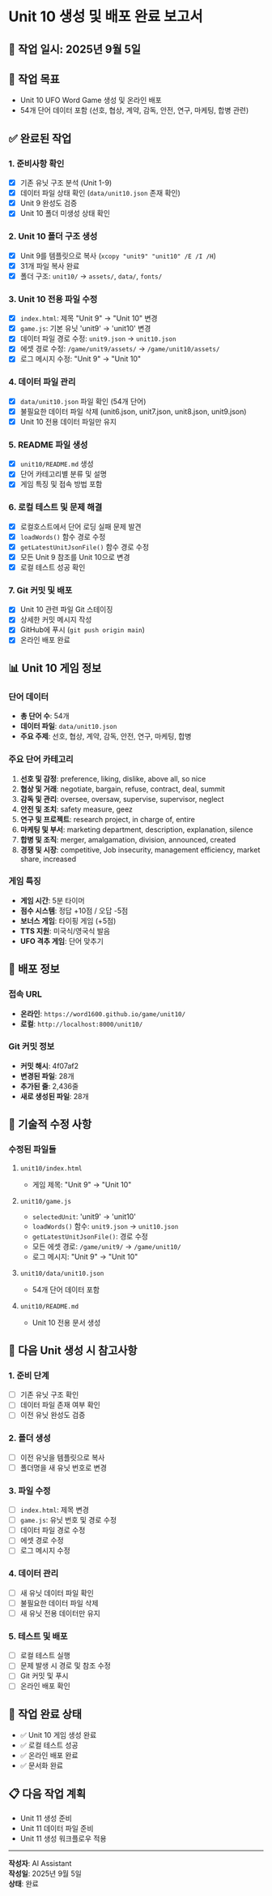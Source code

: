 # Unit 10 생성 및 배포 완료 보고서

## 📅 **작업 일시**: 2025년 9월 5일

## 🎯 **작업 목표**
- Unit 10 UFO Word Game 생성 및 온라인 배포
- 54개 단어 데이터 포함 (선호, 협상, 계약, 감독, 안전, 연구, 마케팅, 합병 관련)

## ✅ **완료된 작업**

### 1. **준비사항 확인**
- [x] 기존 유닛 구조 분석 (Unit 1-9)
- [x] 데이터 파일 상태 확인 (`data/unit10.json` 존재 확인)
- [x] Unit 9 완성도 검증
- [x] Unit 10 폴더 미생성 상태 확인

### 2. **Unit 10 폴더 구조 생성**
- [x] Unit 9를 템플릿으로 복사 (`xcopy "unit9" "unit10" /E /I /H`)
- [x] 31개 파일 복사 완료
- [x] 폴더 구조: `unit10/` → `assets/`, `data/`, `fonts/`

### 3. **Unit 10 전용 파일 수정**
- [x] `index.html`: 제목 "Unit 9" → "Unit 10" 변경
- [x] `game.js`: 기본 유닛 'unit9' → 'unit10' 변경
- [x] 데이터 파일 경로 수정: `unit9.json` → `unit10.json`
- [x] 에셋 경로 수정: `/game/unit9/assets/` → `/game/unit10/assets/`
- [x] 로그 메시지 수정: "Unit 9" → "Unit 10"

### 4. **데이터 파일 관리**
- [x] `data/unit10.json` 파일 확인 (54개 단어)
- [x] 불필요한 데이터 파일 삭제 (unit6.json, unit7.json, unit8.json, unit9.json)
- [x] Unit 10 전용 데이터 파일만 유지

### 5. **README 파일 생성**
- [x] `unit10/README.md` 생성
- [x] 단어 카테고리별 분류 및 설명
- [x] 게임 특징 및 접속 방법 포함

### 6. **로컬 테스트 및 문제 해결**
- [x] 로컬호스트에서 단어 로딩 실패 문제 발견
- [x] `loadWords()` 함수 경로 수정
- [x] `getLatestUnitJsonFile()` 함수 경로 수정
- [x] 모든 Unit 9 참조를 Unit 10으로 변경
- [x] 로컬 테스트 성공 확인

### 7. **Git 커밋 및 배포**
- [x] Unit 10 관련 파일 Git 스테이징
- [x] 상세한 커밋 메시지 작성
- [x] GitHub에 푸시 (`git push origin main`)
- [x] 온라인 배포 완료

## 📊 **Unit 10 게임 정보**

### **단어 데이터**
- **총 단어 수**: 54개
- **데이터 파일**: `data/unit10.json`
- **주요 주제**: 선호, 협상, 계약, 감독, 안전, 연구, 마케팅, 합병

### **주요 단어 카테고리**
1. **선호 및 감정**: preference, liking, dislike, above all, so nice
2. **협상 및 거래**: negotiate, bargain, refuse, contract, deal, summit
3. **감독 및 관리**: oversee, oversaw, supervise, supervisor, neglect
4. **안전 및 조치**: safety measure, geez
5. **연구 및 프로젝트**: research project, in charge of, entire
6. **마케팅 및 부서**: marketing department, description, explanation, silence
7. **합병 및 조직**: merger, amalgamation, division, announced, created
8. **경쟁 및 시장**: competitive, Job insecurity, management efficiency, market share, increased

### **게임 특징**
- **게임 시간**: 5분 타이머
- **점수 시스템**: 정답 +10점 / 오답 -5점
- **보너스 게임**: 타이핑 게임 (+5점)
- **TTS 지원**: 미국식/영국식 발음
- **UFO 격추 게임**: 단어 맞추기

## 🚀 **배포 정보**

### **접속 URL**
- **온라인**: `https://word1600.github.io/game/unit10/`
- **로컬**: `http://localhost:8000/unit10/`

### **Git 커밋 정보**
- **커밋 해시**: 4f07af2
- **변경된 파일**: 28개
- **추가된 줄**: 2,436줄
- **새로 생성된 파일**: 28개

## 🔧 **기술적 수정 사항**

### **수정된 파일들**
1. `unit10/index.html`
   - 게임 제목: "Unit 9" → "Unit 10"

2. `unit10/game.js`
   - `selectedUnit`: 'unit9' → 'unit10'
   - `loadWords()` 함수: `unit9.json` → `unit10.json`
   - `getLatestUnitJsonFile()`: 경로 수정
   - 모든 에셋 경로: `/game/unit9/` → `/game/unit10/`
   - 로그 메시지: "Unit 9" → "Unit 10"

3. `unit10/data/unit10.json`
   - 54개 단어 데이터 포함

4. `unit10/README.md`
   - Unit 10 전용 문서 생성

## 📝 **다음 Unit 생성 시 참고사항**

### **1. 준비 단계**
- [ ] 기존 유닛 구조 확인
- [ ] 데이터 파일 존재 여부 확인
- [ ] 이전 유닛 완성도 검증

### **2. 폴더 생성**
- [ ] 이전 유닛을 템플릿으로 복사
- [ ] 폴더명을 새 유닛 번호로 변경

### **3. 파일 수정**
- [ ] `index.html`: 제목 변경
- [ ] `game.js`: 유닛 번호 및 경로 수정
- [ ] 데이터 파일 경로 수정
- [ ] 에셋 경로 수정
- [ ] 로그 메시지 수정

### **4. 데이터 관리**
- [ ] 새 유닛 데이터 파일 확인
- [ ] 불필요한 데이터 파일 삭제
- [ ] 새 유닛 전용 데이터만 유지

### **5. 테스트 및 배포**
- [ ] 로컬 테스트 실행
- [ ] 문제 발생 시 경로 및 참조 수정
- [ ] Git 커밋 및 푸시
- [ ] 온라인 배포 확인

## 🎉 **작업 완료 상태**
- ✅ Unit 10 게임 생성 완료
- ✅ 로컬 테스트 성공
- ✅ 온라인 배포 완료
- ✅ 문서화 완료

## 📋 **다음 작업 계획**
- Unit 11 생성 준비
- Unit 11 데이터 파일 준비
- Unit 11 생성 워크플로우 적용

---
**작성자**: AI Assistant  
**작성일**: 2025년 9월 5일  
**상태**: 완료



















